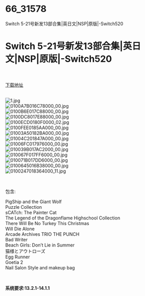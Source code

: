# 66_31578
Switch 5-21号新发13部合集|英日文|NSP|原版|-Switch520
# Switch 5-21号新发13部合集|英日文|NSP|原版|-Switch520
 <br/></br>
[下载地址](https://www.switch520.cc/article/31578 "下载地址")
<br/></br>

<p><img title="1.jpg" src="https://www.switch520.cc/muke_img/2022_05_21_c47e91893e1d9.jpg" alt="1.jpg"><br>
<img title="0100A7B016C78000_00.jpg" src="https://www.switch520.cc/muke_img/2022_05_21_856e08a13021b.jpg" alt="0100A7B016C78000_00.jpg"><br>
<img title="0100B6E017C88000_00.jpg" src="https://www.switch520.cc/muke_img/2022_05_21_a2a62a456c792.jpg" alt="0100B6E017C88000_00.jpg"><br>
<img title="0100DC8017E88000_00.jpg" src="https://www.switch520.cc/muke_img/2022_05_21_d7dab638f9b8c.jpg" alt="0100DC8017E88000_00.jpg"><br>
<img title="0100ECD0180F0000_02.jpg" src="https://www.switch520.cc/muke_img/2022_05_21_8557d092db118.jpg" alt="0100ECD0180F0000_02.jpg"><br>
<img title="0100FEE0185AA000_00.jpg" src="https://www.switch520.cc/muke_img/2022_05_21_f4478b34380a5.jpg" alt="0100FEE0185AA000_00.jpg"><br>
<img title="01003A50182BA000_00.jpg" src="https://www.switch520.cc/muke_img/2022_05_21_cdb7094cae886.jpg" alt="01003A50182BA000_00.jpg"><br>
<img title="01004C201847A000_00.jpg" src="https://www.switch520.cc/muke_img/2022_05_21_21e8c2e7886b0.jpg" alt="01004C201847A000_00.jpg"><br>
<img title="01006FC017976000_00.jpg" src="https://www.switch520.cc/muke_img/2022_05_21_0e637ded603b8.jpg" alt="01006FC017976000_00.jpg"><br>
<img title="010039B017AC2000_00.jpg" src="https://www.switch520.cc/muke_img/2022_05_21_d051c417a5998.jpg" alt="010039B017AC2000_00.jpg"><br>
<img title="010067F017FF6000_00.jpg" src="https://www.switch520.cc/muke_img/2022_05_21_e35e203b8abf7.jpg" alt="010067F017FF6000_00.jpg"><br>
<img title="010071B017DD6000_00.jpg" src="https://www.switch520.cc/muke_img/2022_05_21_c6a6b46409111.jpg" alt="010071B017DD6000_00.jpg"><br>
<img title="0100645016B38000_00.jpg" src="https://www.switch520.cc/muke_img/2022_05_21_1363077ecd220.jpg" alt="0100645016B38000_00.jpg"><br>
<img title="0100247018364000_11.jpg" src="https://www.switch520.cc/muke_img/2022_05_21_79353fb77ccfa.jpg" alt="0100247018364000_11.jpg"></p>
<p>&nbsp;</p>
<p>包含:</p>
<p>PigShip and the Giant Wolf<br>
Puzzle Collection<br>
sCATch: The Painter Cat<br>
The Legend of the Dragonflame Highschool Collection<br>
There Will Be No Turkey This Christmas<br>
Will Die Alone<br>
Arcade Archives TRIO THE PUNCH<br>
Bad Writer<br>
Beach Girls: Don’t Lie in Summer<br>
猫様とアウトローズ<br>
Egg Runner<br>
Goetia 2<br>
Nail Salon Style and makeup bag</p>
<p>&nbsp;</p>
<p><strong>系统要求:13.2.1-14.1.1</strong></p>



